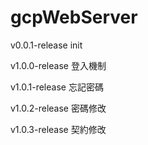 # gcpWebServer

v0.0.1-release
init

v1.0.0-release
登入機制

v1.0.1-release
忘記密碼

v1.0.2-release
密碼修改

v1.0.3-release
契約修改